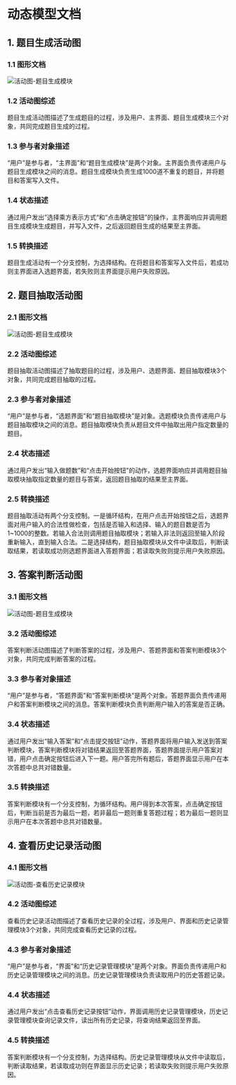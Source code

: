 # 动态模型文档

## 1. 题目生成活动图

### 1.1 图形文档

![活动图-题目生成模块](./图片/活动图-题目生成模块.png)

### 1.2 活动图综述

题目生成活动图描述了生成题目的过程，涉及用户、主界面、题目生成模块三个对象，共同完成题目生成的过程。

### 1.3 参与者对象描述

“用户”是参与者，“主界面”和“题目生成模块”是两个对象。主界面负责传递用户与题目生成模块之间的消息。题目生成模块负责生成1000道不重复的题目，并将题目和答案写入文件。

### 1.4 状态描述

通过用户发出”选择乘方表示方式“和“点击确定按钮”的操作，主界面响应并调用题目生成模块生成题目，并写入文件，之后返回题目生成的结果至主界面。

### 1.5 转换描述

题目生成活动有一个分支控制，为选择结构。在将题目和答案写入文件后，若成功则主界面进入选题界面，若失败则主界面提示用户失败原因。

## 2. 题目抽取活动图

### 2.1 图形文档

![活动图-题目生成模块](./图片/活动图-题目抽取模块.png)

### 2.2 活动图综述

题目抽取活动图描述了抽取题目的过程，涉及用户、选题界面、题目抽取模块3个对象，共同完成题目抽取的过程。

### 2.3 参与者对象描述

“用户”是参与者，“选题界面”和“题目抽取模块”是对象。选题模块负责传递用户与题目抽取模块之间的消息。题目抽取模块负责从题目文件中抽取出用户指定数量的题目。

### 2.4 状态描述

通过用户发出“输入做题数”和“点击开始按钮”的动作，选题界面响应并调用题目抽取模块抽取指定数量的题目与答案，返回题目抽取的结果至主界面。

### 2.5 转换描述

题目抽取活动有两个分支控制。一是循环结构，在用户点击开始按钮之后，选题界面对用户输入的合法性做检查，包括是否输入和选择、输入的题目数是否为1~1000的整数。若输入合法则调用题目抽取模块；若输入非法则返回至输入阶段重新输入，直到输入合法。二是选择结构，题目抽取模块从文件中读取后，判断读取结果，若读取成功则选题界面进入答题界面；若读取失败则提示用户失败原因。

## 3. 答案判断活动图

### 3.1 图形文档

![活动图-题目生成模块](./图片/活动图-答案判断模块.png)

### 3.2 活动图综述

答案判断活动图描述了判断答案的过程，涉及用户、答题界面和答案判断模块3个对象，共同完成判断答案的过程。

### 3.3 参与者对象描述

“用户”是参与者，“答题界面”和“答案判断模块”是两个对象。答题界面负责传递用户和答案判断模块之间的消息。答案判断模块负责判断用户输入的答案是否正确。

### 3.4 状态描述

通过用户发出“输入答案”和“点击提交按钮”动作，答题界面将用户输入发送到答案判断模块，答案判断模块将对错结果返回至答题界面，答题界面提示用户答案对错，用户点击确定按钮后进入下一题。用户答完所有题后，答题界面显示用户在本次答题中总共对错数量。

### 3.5 转换描述

答案判断模块有一个分支控制，为循环结构。用户得到本次答案，点击确定按钮后，判断当前是否为最后一题，若非最后一题则重复答题过程；若为最后一题则显示用户在本次答题中总共对错数量。



## 4. 查看历史记录活动图

### 4.1 图形文档

![活动图-查看历史记录模块](.\图片\活动图-查看历史记录模块.png)

### 4.2 活动图综述

查看历史记录活动图描述了查看历史记录的全过程，涉及用户、界面和历史记录管理模块3个对象，共同完成查看历史记录的过程。

### 4.3 参与者对象描述

“用户”是参与者，“界面”和“历史记录管理模块”是两个对象。界面负责传递用户和历史记录管理模块之间的消息。历史记录管理模块负责读取用户的历史答题记录。

### 4.4 状态描述

通过用户发出“点击查看历史记录按钮”动作，界面调用历史记录管理模块，历史记录管理模块查询记录文件，读出所有历史记录，将查询结果返回至界面。

### 4.5 转换描述

答案判断模块有一个分支控制，为选择结构。历史记录管理模块从文件中读取后，判断读取结果，若读取成功则在界面显示历史记录；若读取失败则提示用户失败原因。
